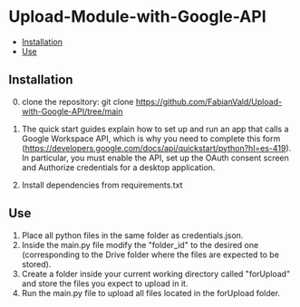 # Upload-Module-with-Google-API

- [Installation](#Installation)
- [Use](#IUse)



## Installation

0. clone the repository: git clone https://github.com/FabianVald/Upload-with-Google-API/tree/main

1. The quick start guides explain how to set up and run an app that calls a Google Workspace API, which is why you need to complete this form (https://developers.google.com/docs/api/quickstart/python?hl=es-419). In particular, you must enable the API, set up the OAuth consent screen and Authorize credentials for a desktop application.

2. Install dependencies from requirements.txt
   
## Use

1. Place all python files in the same folder as credentials.json.
2. Inside the main.py file modify the "folder_id" to the desired one (corresponding to the Drive folder where the files are expected to be stored).
3. Create a folder inside your current working directory called "forUpload" and store the files you expect to upload in it.
5. Run the main.py file to upload all files located in the forUpload folder.

